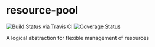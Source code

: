 # resource-pool
[![Build Status via Travis CI](https://api.travis-ci.org/ChavdarSlavov/resource-pool.svg?branch=master)](https://travis-ci.org/ChavdarSlavov/resource-pool)
[![Coverage Status](https://coveralls.io/repos/github/ChavdarSlavov/resource-pool/badge.svg?branch=master)](https://coveralls.io/github/ChavdarSlavov/resource-pool?branch=master)

A logical abstraction for flexible management of resources

